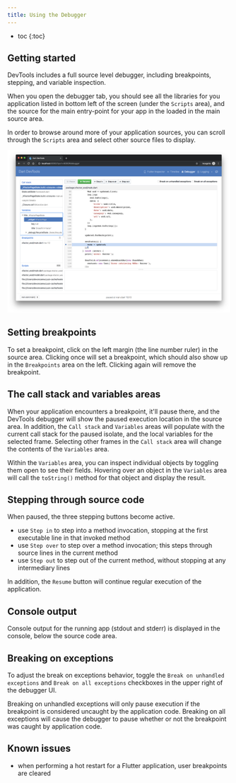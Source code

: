 ```yaml
---
title: Using the Debugger
---
```


* toc
{:toc}

## Getting started

DevTools includes a full source level debugger, including breakpoints, stepping, and
variable inspection.

When you open the debugger tab, you should see all the libraries for you application
listed in bottom left of the screen (under the `Scripts` area), and the source for the
main entry-point for your app in the loaded in the main source area.

In order to browse around more of your application sources, you can scroll through
the `Scripts` area and select other source files to display.

<img src="images/debugger_screenshot.png" width="900" />

## Setting breakpoints

To set a breakpoint, click on the left margin (the line number ruler) in the source
area. Clicking once will set a breakpoint, which should also show up in the
`Breakpoints` area on the left. Clicking again will remove the breakpoint.

## The call stack and variables areas

When your application encounters a breakpoint, it'll pause there, and the DevTools
debugger will show the paused execution location in the source area. In addition,
the `Call stack` and `Variables` areas will populate with the current call stack
for the paused isolate, and the local variables for the selected frame. Selecting
other frames in the `Call stack` area will change the contents of the `Variables`
area.

Within the `Variables` area, you can inspect individual objects by toggling them open
to see their fields. Hovering over an object in the `Variables` area will call the
`toString()` method for that object and display the result.

## Stepping through source code

When paused, the three stepping buttons become active.

- use `Step in` to step into a method invocation, stopping at the first executable line
  in that invoked method
- use `Step over` to step over a method invocation; this steps through source lines in
  the current method
- use `Step out` to step out of the current method, without stopping at any intermediary
  lines

In addition, the `Resume` button will continue regular execution of the application.

## Console output

Console output for the running app (stdout and stderr) is displayed in the console, below
the source code area.

## Breaking on exceptions

To adjust the break on exceptions behavior, toggle the `Break on unhandled exceptions`
and `Break on all exceptions` checkboxes in the upper right of the debugger UI.

Breaking on unhandled exceptions will only pause execution if the breakpoint is considered
uncaught by the application code. Breaking on all exceptions will cause the debugger to
pause whether or not the breakpoint was caught by application code.

## Known issues

- when performing a hot restart for a Flutter application, user breakpoints are cleared
